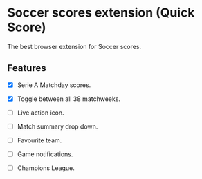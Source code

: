 # Soccer scores extension (Quick Score)

The best browser extension for Soccer scores.



## Features

- [x]  Serie A Matchday scores.
- [x]  Toggle between all 38 matchweeks.
- [ ]  Live action icon.   
- [ ]  Match summary drop down.
- [ ]  Favourite team.
- [ ]  Game notifications.
- [ ]  Champions League.



